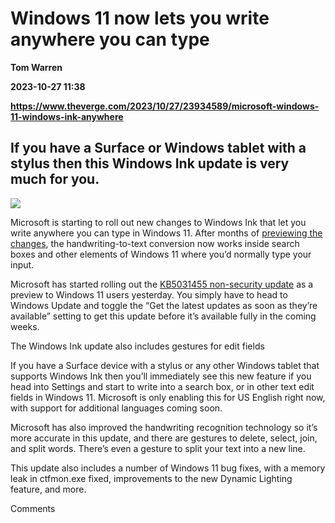 # Windows 11 now lets you write anywhere you can type
**Tom Warren**

**2023-10-27 11:38**

**https://www.theverge.com/2023/10/27/23934589/microsoft-windows-11-windows-ink-anywhere**

If you have a Surface or Windows tablet with a stylus then this Windows Ink update is very much for you.
--------------------------------------------------------------------------------------------------------

![](https://cdn.vox-cdn.com/thumbor/J74F_-RA2jSc470tI4Zvr-OsyyE=/0x0:1000x667/1200x628/filters:focal(500x334:501x335)/cdn.vox-cdn.com/uploads/chorus_asset/file/24728651/windows_ink_settings_1024x667.jpeg)

Microsoft is starting to roll out new changes to Windows Ink that let you write anywhere you can type in Windows 11. After months of [previewing the changes](https://www.theverge.com/2023/6/14/23761371/windows-ink-writing-fields-insider-preview-23481), the handwriting-to-text conversion now works inside search boxes and other elements of Windows 11 where you’d normally type your input.

Microsoft has started rolling out the [KB5031455 non-security update](https://support.microsoft.com/en-us/topic/october-26-2023-kb5031455-os-build-22621-2506-preview-6513c5ec-c5a2-4aaf-97f5-44c13d29e0d4) as a preview to Windows 11 users yesterday. You simply have to head to Windows Update and toggle the “Get the latest updates as soon as they’re available” setting to get this update before it’s available fully in the coming weeks.

The Windows Ink update also includes gestures for edit fields

If you have a Surface device with a stylus or any other Windows tablet that supports Windows Ink then you’ll immediately see this new feature if you head into Settings and start to write into a search box, or in other text edit fields in Windows 11. Microsoft is only enabling this for US English right now, with support for additional languages coming soon.

Microsoft has also improved the handwriting recognition technology so it’s more accurate in this update, and there are gestures to delete, select, join, and split words. There’s even a gesture to split your text into a new line.

This update also includes a number of Windows 11 bug fixes, with a memory leak in ctfmon.exe fixed, improvements to the new Dynamic Lighting feature, and more.

Comments